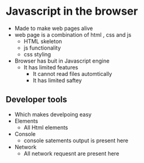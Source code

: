# Javascript in the browser
- Made to make web pages alive
- web page is a combination of html , css and js
    - HTML skeleton
    - js functionality
    - css styling
- Browser has buit in Javascript engine
    - It has limited features 
        - It cannot read files automtically
        - It has limited saftey

## Developer tools
- Which makes develpoing easy
- Elements 
    - All Html elements
- Console
    - console satements output is present here
- Network  
    - All network requesnt are present here
